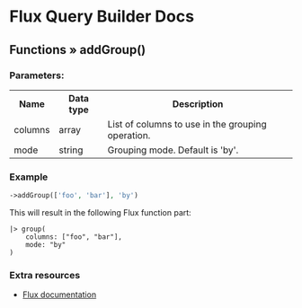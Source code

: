 # Flux Query Builder Docs

## Functions &raquo; addGroup()

### Parameters:

<table>
  <tbody>
    <tr>
      <th>Name</th>
      <th>Data type</th>
      <th>Description</th>
    </tr>
    <tr>
      <td>columns</td>
      <td>array</td>
      <td>List of columns to use in the grouping operation.</td>
    </tr>
    <tr>
      <td>mode</td>
      <td>string</td>
      <td>Grouping mode. Default is 'by'.</td>
    </tr>

  </tbody>
</table>


### Example

```php
->addGroup(['foo', 'bar'], 'by')
```

This will result in the following Flux function part:

```
|> group(
    columns: ["foo", "bar"],
    mode: "by"
)
```

### Extra resources

* [Flux documentation](https://docs.influxdata.com/flux/v0.x/stdlib/universe/group/)
